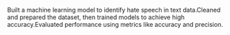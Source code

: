 Built a machine learning model to identify hate speech in text data.Cleaned and prepared the dataset, then
trained models to achieve high accuracy.Evaluated performance using metrics like accuracy and precision.
